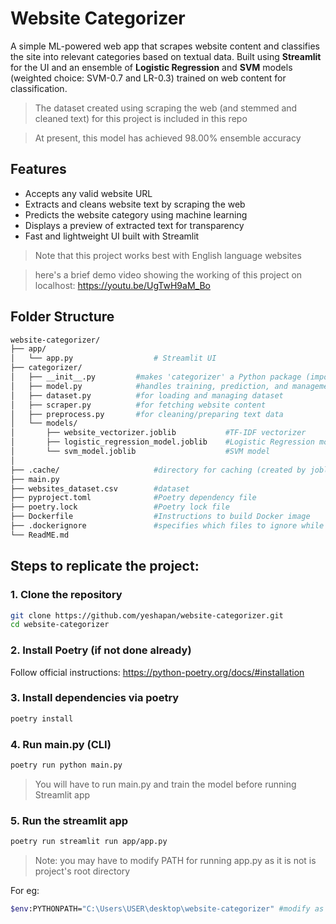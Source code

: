 # Website Categorizer

A simple ML-powered web app that scrapes website content and classifies the site into relevant categories based on textual data.
Built using **Streamlit** for the UI and an ensemble of **Logistic Regression** and **SVM** models (weighted choice: SVM-0.7 and LR-0.3) trained on web content for classification.
> The dataset created using scraping the web (and stemmed and cleaned text) for this project is included in this repo

> At present, this model has achieved 98.00% ensemble accuracy

## Features
-  Accepts any valid website URL
-  Extracts and cleans website text by scraping the web
-  Predicts the website category using machine learning
-  Displays a preview of extracted text for transparency
-  Fast and lightweight UI built with Streamlit
> Note that this project works best with English language websites

> here's a brief demo video showing the working of this project on localhost: https://youtu.be/UgTwH9aM_Bo

## Folder Structure
``` bash
website-categorizer/
├── app/
│   └── app.py                  # Streamlit UI
├── categorizer/               
│   ├── __init__.py         #makes 'categorizer' a Python package (important for imports)
│   ├── model.py            #handles training, prediction, and management of multiple ML models
│   ├── dataset.py          #for loading and managing dataset
│   ├── scraper.py          #for fetching website content
│   ├── preprocess.py       #for cleaning/preparing text data
│   └── models/
│       ├── website_vectorizer.joblib           #TF-IDF vectorizer
│       ├── logistic_regression_model.joblib    #Logistic Regression model
│       └── svm_model.joblib                    #SVM model
│        
├── .cache/                     #directory for caching (created by joblib.Memory, add to .gitignore)
├── main.py
├── websites_dataset.csv        #dataset
├── pyproject.toml              #Poetry dependency file
├── poetry.lock                 #Poetry lock file
├── Dockerfile                  #Instructions to build Docker image
├── .dockerignore               #specifies which files to ignore while building the Docker image
└── ReadME.md
```

## Steps to replicate the project:
### 1. Clone the repository
```bash
git clone https://github.com/yeshapan/website-categorizer.git
cd website-categorizer
```

### 2. Install Poetry (if not done already)
Follow official instructions: https://python-poetry.org/docs/#installation

### 3. Install dependencies via poetry
```bash
poetry install
```

### 4. Run main.py (CLI)
```bash
poetry run python main.py
```
> You will have to run main.py and train the model before running Streamlit app

### 5. Run the streamlit app
```bash
poetry run streamlit run app/app.py
```
> Note: you may have to modify PATH for running app.py as it is not is project's root directory

For eg:
```bash
$env:PYTHONPATH="C:\Users\USER\desktop\website-categorizer" #modify as per path to local directory on your system"
```
